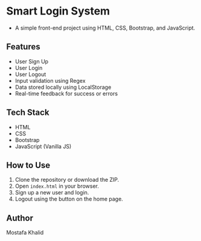 # Smart Login System

- A simple front-end project using HTML, CSS, Bootstrap, and JavaScript.

## Features
- User Sign Up
- User Login
- User Logout
- Input validation using Regex
- Data stored locally using LocalStorage
- Real-time feedback for success or errors

## Tech Stack
- HTML
- CSS
- Bootstrap
- JavaScript (Vanilla JS)

## How to Use
1. Clone the repository or download the ZIP.
2. Open `index.html` in your browser.
3. Sign up a new user and login.
4. Logout using the button on the home page.

## Author
Mostafa Khalid
